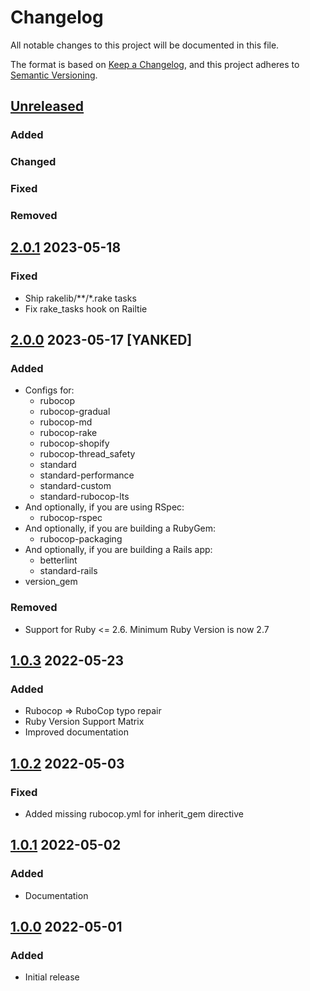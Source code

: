 # Changelog
All notable changes to this project will be documented in this file.

The format is based on [Keep a Changelog](https://keepachangelog.com/en/1.0.0/),
and this project adheres to [Semantic Versioning](https://semver.org/spec/v2.0.0.html).

## [Unreleased]
### Added
### Changed
### Fixed
### Removed

## [2.0.1] 2023-05-18
### Fixed
- Ship rakelib/**/*.rake tasks
- Fix rake_tasks hook on Railtie

## [2.0.0] 2023-05-17 [YANKED]
### Added
- Configs for:
  - rubocop
  - rubocop-gradual
  - rubocop-md
  - rubocop-rake
  - rubocop-shopify
  - rubocop-thread_safety
  - standard
  - standard-performance
  - standard-custom
  - standard-rubocop-lts
- And optionally, if you are using RSpec:
  - rubocop-rspec
- And optionally, if you are building a RubyGem:
  - rubocop-packaging
- And optionally, if you are building a Rails app:
  - betterlint
  - standard-rails
- version_gem
### Removed
- Support for Ruby <= 2.6. Minimum Ruby Version is now 2.7

## [1.0.3] 2022-05-23
### Added
- Rubocop => RuboCop typo repair
- Ruby Version Support Matrix
- Improved documentation

## [1.0.2] 2022-05-03
### Fixed
- Added missing rubocop.yml for inherit_gem directive

## [1.0.1] 2022-05-02
### Added
- Documentation

## [1.0.0] 2022-05-01
### Added
- Initial release

[Unreleased]: https://github.com/rubocop-lts/rubocop-ruby2_4/compare/v2.0.1...HEAD
[2.0.1]: https://github.com/rubocop-lts/rubocop-ruby2_4/compare/v2.0.0...v2.0.1
[2.0.0]: https://github.com/rubocop-lts/rubocop-ruby2_4/compare/v1.0.3...v2.0.0
[1.0.3]: https://github.com/rubocop-lts/rubocop-ruby2_4/compare/v1.0.2...v1.0.3
[1.0.2]: https://github.com/rubocop-lts/rubocop-ruby2_4/compare/v1.0.1...v1.0.2
[1.0.1]: https://github.com/rubocop-lts/rubocop-ruby2_4/compare/v1.0.0...v1.0.1
[1.0.0]: https://github.com/rubocop-lts/rubocop-ruby2_4/compare/69576e0c1884ab3c773394b5f30a9ebafe11a2a7...v1.0.0
